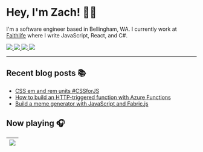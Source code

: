 # Hey, I'm Zach! 👋🏻

I'm a software engineer based in Bellingham, WA. I currently work at [Faithlife](https://faithlife.com/careers) where I write JavaScript, React, and C#.

<a href="https://www.zachsnoek.com" target="_blank">
    <img src="https://img.icons8.com/ios-glyphs/32/a5adf7/globe--v1.png"/>
</a>
<a href="https://www.linkedin.com/in/zach-snoek-5b327b179/" target="_blank">
    <img src="https://img.icons8.com/material-outlined/32/a5adf7/linkedin--v1.png"/>
</a>
<a href="https://twitter.com/zach_snoek" target="_blank">
    <img src="https://img.icons8.com/small/32/a5adf7/twitter-squared.png"/>
</a>
<a href="https://dev.to/zachsnoek" target="_blank">
    <img src="https://img.icons8.com/windows/32/a5adf7/dev.png"/>
</a>

---

## Recent blog posts 📚

<!-- BLOG POSTS -->

* [CSS em and rem units #CSSforJS](https://hashnode.com/post/ckv8axeph01kxg8s18j9l9knf)
* [How to build an HTTP-triggered function with Azure Functions](https://hashnode.com/post/ckux5s42o025n6cs1bi24e74l)
* [Build a meme generator with JavaScript and Fabric.js](https://hashnode.com/post/cktaiu3qj06i67ts1af77gn07)

## Now playing 🎧

|[![](https://spotify-readme.azurewebsites.net/api/get-current-track)](https://open.spotify.com/user/zachsnoek)|
|-|
